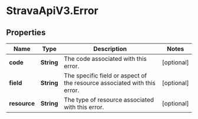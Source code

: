 # StravaApiV3.Error

## Properties
Name | Type | Description | Notes
------------ | ------------- | ------------- | -------------
**code** | **String** | The code associated with this error. | [optional] 
**field** | **String** | The specific field or aspect of the resource associated with this error. | [optional] 
**resource** | **String** | The type of resource associated with this error. | [optional] 


